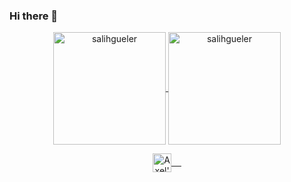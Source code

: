 ### Hi there 👋

<!--
**axellebot/axellebot** is a ✨ _special_ ✨ repository because its `README.md` (this file) appears on your GitHub profile.

Here are some ideas to get you started:

- 🔭 I’m currently working on ...
- 🌱 I’m currently learning ...
- 👯 I’m looking to collaborate on ...
- 🤔 I’m looking for help with ...
- 💬 Ask me about ...
- 📫 How to reach me: ...
- 😄 Pronouns: ...
- ⚡ Fun fact: ...
-->

<p align="center">
<a href="https://github.com/axellebot">
  <img height="180em" align="center" src="https://github-readme-stats.vercel.app/api?username=axellebot&show_icons=true&locale=en&theme=algolia&include_all_commits=true&count_private=true" alt="salihgueler"/>
  <img height="180em" align="center" src="https://github-readme-stats.vercel.app/api/top-langs?username=axellebot&show_icons=true&locale=en&layout=compact&langs_count=8&theme=algolia" alt="salihgueler"/>
</a>
</p>

<p align="center">
 <a href="https://www.linkedin.com/in/axellebot/" target=”_blank”>
  <img align="center" alt="Axel's LinkedIn" width="30px" src="https://www.vectorlogo.zone/logos/linkedin/linkedin-icon.svg" /> &nbsp; &nbsp;
 </a>
</p>
